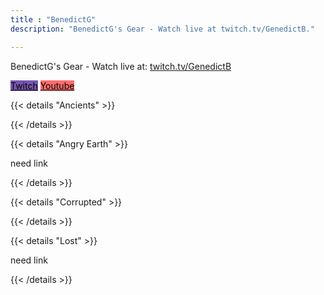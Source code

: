 ```yaml
---
title : "BenedictG"
description: "BenedictG's Gear - Watch live at twitch.tv/GenedictB."

---
```

BenedictG's Gear - Watch live at: <a href="https://twitch.tv/genedictb" target="_blank">twitch.tv/GenedictB</a>

 <a class="btn btn-primary btn-lg px-4 mb-2" style="color:black;background-color:#6441a5e1;" href="https://twitch.tv/genedictb"
        target="_blank" role="button">Twitch</a>
         <a class="btn btn-primary btn-lg px-4 mb-2" style="color:black;background-color:#ff000091;" href="https://www.youtube.com/channel/UCyArLhYmg39WJCk3TFROWOw"
        target="_blank" role="button">Youtube</a>

{{< details "Ancients" >}}

<div style="height:800px;">
  <div id="player" style="z-index:1;"></div>
<script>
  // 2. This code loads the IFrame Player API code asynchronously.
  var tag = document.createElement('script');
  tag.src = "https://www.youtube.com/iframe_api";
  var firstScriptTag = document.getElementsByTagName('script')[0];
  firstScriptTag.parentNode.insertBefore(tag, firstScriptTag);
  // 3. This function creates an <iframe> (and YouTube player)
  //    after the API code downloads.
  var player;
  function onYouTubeIframeAPIReady() {
    player = new YT.Player('player', {
      height: '100%',
      width: '100%',
      videoId: 'BV0VD0vLqqM',
      events: {
        'onReady': onPlayerReady
      }
    });
  }
  // 4. The API will call this function when the video player is ready.
  function onPlayerReady(event) {
    event.target.mute();
    event.target.playVideo();
  }
</script>
    
{{< /details >}}

{{< details "Angry Earth" >}}

need link
    
{{< /details >}}

{{< details "Corrupted" >}}

<div style="height:800px;">
  <div id="player" style="z-index:1;"></div>
<script>
  // 2. This code loads the IFrame Player API code asynchronously.
  var tag = document.createElement('script');
  tag.src = "https://www.youtube.com/iframe_api";
  var firstScriptTag = document.getElementsByTagName('script')[0];
  firstScriptTag.parentNode.insertBefore(tag, firstScriptTag);
  // 3. This function creates an <iframe> (and YouTube player)
  //    after the API code downloads.
  var player;
  function onYouTubeIframeAPIReady() {
    player = new YT.Player('player', {
      height: '100%',
      width: '100%',
      videoId: 'EARCuvPWfZE',
      events: {
        'onReady': onPlayerReady
      }
    });
  }
  // 4. The API will call this function when the video player is ready.
  function onPlayerReady(event) {
    event.target.mute();
    event.target.playVideo();
  }
</script>
    
{{< /details >}}

{{< details "Lost" >}}

need link
    
{{< /details >}}